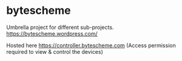 # bytescheme
Umbrella project for different sub-projects.
https://bytescheme.wordpress.com/

Hosted here https://controller.bytescheme.com (Access permission required to view & control the devices)

